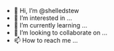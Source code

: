 - 👋 Hi, I’m @shelledstew
- 👀 I’m interested in ...
- 🌱 I’m currently learning ...
- 💞️ I’m looking to collaborate on ...
- 📫 How to reach me ...

<!---
shelledstew/shelledstew is a ✨ special ✨ repository because its `README.md` (this file) appears on your GitHub profile.
You can click the Preview link to take a look at your changes.
--->
